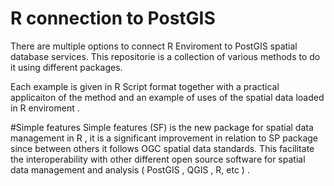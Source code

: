 # R connection to PostGIS
There are multiple options to connect R Enviroment to PostGIS spatial database services. This repositorie is a collection of various methods to do it using different packages.

Each example is given in R Script format together with a practical applicaiton of the method and an example of uses of the spatial data loaded in R enviroment .

#Simple features
Simple features (SF) is the new package for spatial data management in R , it is a significant improvement in relation to SP package since between others it follows OGC spatial data standards. This facilitate the interoperability with other different open source software for spatial data management and analysis ( PostGIS , QGIS , R, etc ) .





